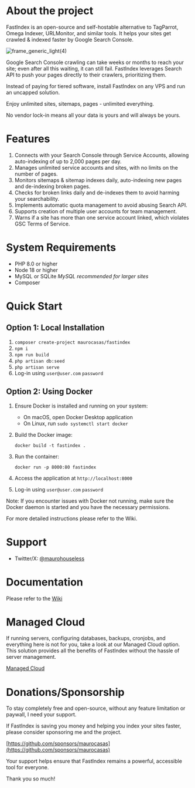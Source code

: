 # About the project

FastIndex is an open-source and self-hostable alternative to TagParrot, Omega Indexer, URLMonitor, and similar tools. It helps your sites get crawled & indexed faster by Google Search Console.

![frame_generic_light(4)](https://github.com/user-attachments/assets/8960bfce-ca08-4bf6-890d-b98205fb35b5)

Google Search Console crawling can take weeks or months to reach your site; even after all this waiting, it can still fail. FastIndex leverages Search API to push your pages directly to their crawlers, prioritizing them.

Instead of paying for tiered software, install FastIndex on any VPS and run an uncapped solution. 

Enjoy unlimited sites, sitemaps, pages - unlimited everything.

No vendor lock-in means all your data is yours and will always be yours.

# Features

1. Connects with your Search Console through Service Accounts, allowing auto-indexing of up to 2,000 pages per day.
2. Manages unlimited service accounts and sites, with no limits on the number of pages.
3. Monitors sitemaps & sitemap indexes daily, auto-indexing new pages and de-indexing broken pages.
4. Checks for broken links daily and de-indexes them to avoid harming your searchability.
5. Implements automatic quota management to avoid abusing Search API.
6. Supports creation of multiple user accounts for team management.
7. Warns if a site has more than one service account linked, which violates GSC Terms of Service.

# System Requirements

* PHP 8.0 or higher
* Node 18 or higher
* MySQL or SQLite _MySQL recommended for larger sites_
* Composer

# Quick Start

## Option 1: Local Installation

1. `composer create-project maurocasas/fastindex`
2. `npm i`
3. `npm run build`
4. `php artisan db:seed`
5. `php artisan serve`
6. Log-in using `user@user.com` `password`

## Option 2: Using Docker

1. Ensure Docker is installed and running on your system:
   - On macOS, open Docker Desktop application
   - On Linux, run `sudo systemctl start docker`

2. Build the Docker image:
   ```
   docker build -t fastindex .
   ```
3. Run the container:
   ```
   docker run -p 8000:80 fastindex
   ```
4. Access the application at `http://localhost:8000`
5. Log-in using `user@user.com` `password`

Note: If you encounter issues with Docker not running, make sure the Docker daemon is started and you have the necessary permissions.

For more detailed instructions please refer to the Wiki.

# Support

* Twitter/X: [@maurohouseless](https://x.com/maurohouseless)

# Documentation

Please refer to the [Wiki](https://github.com/maurocasas/fastindex/wiki)

# Managed Cloud

If running servers, configuring databases, backups, cronjobs, and everything here is not for you, take a look at our Managed Cloud option. This solution provides all the benefits of FastIndex without the hassle of server management. 

[Managed Cloud](https://github.com/maurocasas/fastindex/wiki/0.-Managed-Cloud)

# Donations/Sponsorship

To stay completely free and open-source, without any feature limitation or paywall, I need your support. 

If FastIndex is saving you money and helping you index your sites faster, please consider sponsoring me and the project.

[https://github.com/sponsors/maurocasas](https://github.com/sponsors/maurocasas)

Your support helps ensure that FastIndex remains a powerful, accessible tool for everyone. 

Thank you so much!
